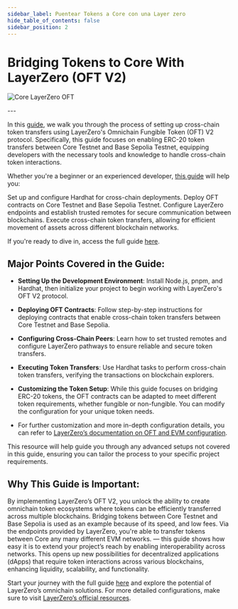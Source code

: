 ```yaml
---
sidebar_label: Puentear Tokens a Core con una Layer zero
hide_table_of_contents: false
sidebar_position: 2
---
```


# Bridging Tokens to Core With LayerZero (OFT V2)

![Core LayerZero OFT](https://github.com/user-attachments/assets/ac7382c0-6825-4fb8-91c2-5e022a2eca66)

---&#x20;

In this [guide](https://github.com/coredao-org/LZ-OFT-V2-Core-Guide), we walk you through the process of setting up cross-chain token transfers using LayerZero's Omnichain Fungible Token (OFT) V2 protocol. Specifically, this guide focuses on enabling ERC-20 token transfers between Core Testnet and Base Sepolia Testnet, equipping developers with the necessary tools and knowledge to handle cross-chain token interactions.

Whether you're a beginner or an experienced developer, [this guide](https://github.com/coredao-org/LZ-OFT-V2-Core-Guide) will help you:

Set up and configure Hardhat for cross-chain deployments.
Deploy OFT contracts on Core Testnet and Base Sepolia Testnet.
Configure LayerZero endpoints and establish trusted remotes for secure communication between blockchains.
Execute cross-chain token transfers, allowing for efficient movement of assets across different blockchain networks.

If you're ready to dive in, access the full guide [here](https://github.com/coredao-org/LZ-OFT-V2-Core-Guide).

## Major Points Covered in the Guide:

- **Setting Up the Development Environment**: Install Node.js, pnpm, and Hardhat, then initialize your project to begin working with LayerZero's OFT V2 protocol.

- **Deploying OFT Contracts**: Follow step-by-step instructions for deploying contracts that enable cross-chain token transfers between Core Testnet and Base Sepolia.

- **Configuring Cross-Chain Peers**: Learn how to set trusted remotes and configure LayerZero pathways to ensure reliable and secure token transfers.

- **Executing Token Transfers**: Use Hardhat tasks to perform cross-chain token transfers, verifying the transactions on blockchain explorers.

- **Customizing the Token Setup**: While this guide focuses on bridging ERC-20 tokens, the OFT contracts can be adapted to meet different token requirements, whether fungible or non-fungible. You can modify the configuration for your unique token needs.

- For further customization and more in-depth configuration details, you can refer to [LayerZero’s documentation on OFT and EVM configuration](https://docs.layerzero.network/v2/developers/evm/oft/quickstart).

This resource will help guide you through any advanced setups not covered in this guide, ensuring you can tailor the process to your specific project requirements.

## Why This Guide is Important:

By implementing LayerZero’s OFT V2, you unlock the ability to create omnichain token ecosystems where tokens can be efficiently transferred across multiple blockchains. Bridging tokens between Core Testnet and Base Sepolia is used as an example because of its speed, and low fees. Via the endpoints provided by LayerZero, you're able to transfer tokens between Core any many different EVM networks. — this guide shows how easy it is to extend your project’s reach by enabling interoperability across networks. This opens up new possibilities for decentralized applications (dApps) that require token interactions across various blockchains, enhancing liquidity, scalability, and functionality.

Start your journey with the full guide [here](https://github.com/coredao-org/LZ-OFT-V2-Core-Guide) and explore the potential of LayerZero’s omnichain solutions. For more detailed configurations, make sure to visit [LayerZero’s official resources](https://docs.layerzero.network/v2/developers/evm/oft/quickstart).
